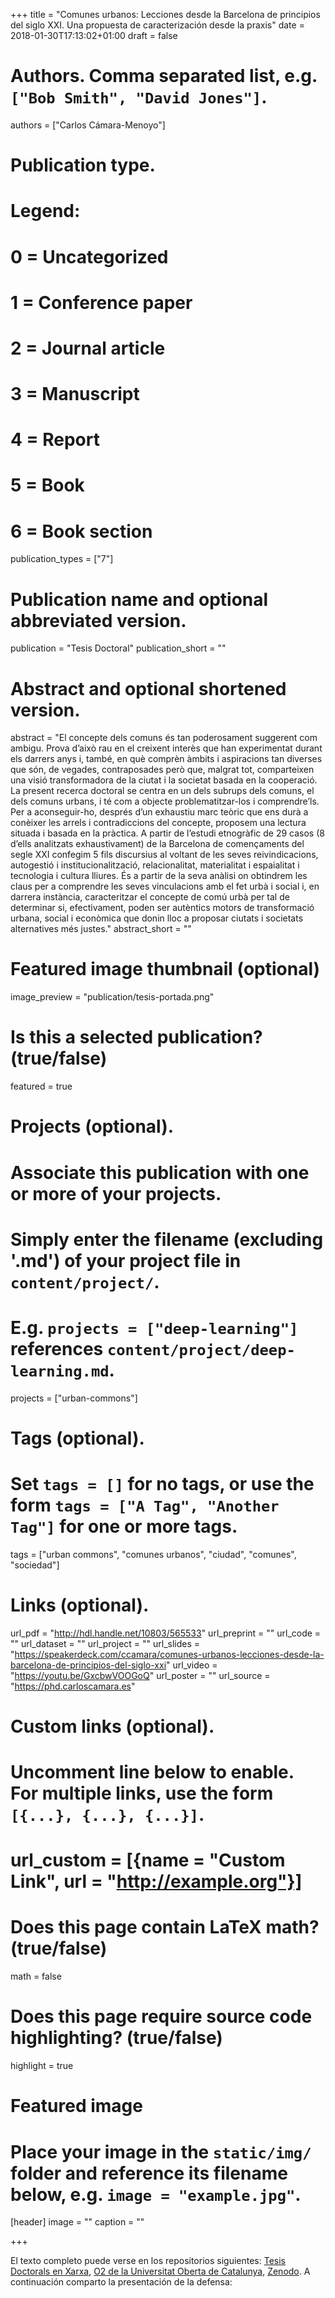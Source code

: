 +++
title = "Comunes urbanos: Lecciones desde la Barcelona de principios del siglo XXI. Una propuesta de caracterización desde la praxis"
date = 2018-01-30T17:13:02+01:00
draft = false

# Authors. Comma separated list, e.g. `["Bob Smith", "David Jones"]`.
authors = ["Carlos Cámara-Menoyo"]

# Publication type.
# Legend:
# 0 = Uncategorized
# 1 = Conference paper
# 2 = Journal article
# 3 = Manuscript
# 4 = Report
# 5 = Book
# 6 = Book section
publication_types = ["7"]

# Publication name and optional abbreviated version.
publication = "Tesis Doctoral"
publication_short = ""

# Abstract and optional shortened version.
abstract = "El concepte dels comuns és tan poderosament suggerent com ambigu. Prova d’això rau en el creixent interès que han experimentat durant els darrers anys i, també, en què comprèn àmbits i aspiracions tan diverses que són, de vegades, contraposades però que, malgrat tot, comparteixen una visió transformadora de la ciutat i la societat basada en la cooperació. La present recerca doctoral se centra en un dels subrups dels comuns, el dels comuns urbans, i té com a objecte problematitzar-los i comprendre’ls. Per a aconseguir-ho, després d’un exhaustiu marc teòric que ens durà a conèixer les arrels i contradiccions del concepte, proposem una lectura situada i basada en la pràctica. A partir de l’estudi etnogràfic de 29 casos (8 d’ells analitzats exhaustivament) de la Barcelona de començaments del segle XXI confegim 5 fils discursius al voltant de les seves reivindicacions, autogestió i institucionalització, relacionalitat, materialitat i espaialitat i tecnologia i cultura lliures. És a partir de la seva anàlisi on obtindrem les claus per a comprendre les seves vinculacions amb el fet urbà i social i, en darrera instància, caracteritzar el concepte de comú urbà per tal de determinar si, efectivament, poden ser autèntics motors de transformació urbana, social i econòmica que donin lloc a proposar ciutats i societats alternatives més justes."
abstract_short = ""

# Featured image thumbnail (optional)
image_preview = "publication/tesis-portada.png"

# Is this a selected publication? (true/false)
featured = true

# Projects (optional).
#   Associate this publication with one or more of your projects.
#   Simply enter the filename (excluding '.md') of your project file in `content/project/`.
#   E.g. `projects = ["deep-learning"]` references `content/project/deep-learning.md`.
projects = ["urban-commons"]

# Tags (optional).
#   Set `tags = []` for no tags, or use the form `tags = ["A Tag", "Another Tag"]` for one or more tags.
tags = ["urban commons", "comunes urbanos", "ciudad", "comunes", "sociedad"]

# Links (optional).
url_pdf = "http://hdl.handle.net/10803/565533"
url_preprint = ""
url_code = ""
url_dataset = ""
url_project = ""
url_slides = "https://speakerdeck.com/ccamara/comunes-urbanos-lecciones-desde-la-barcelona-de-principios-del-siglo-xxi"
url_video = "https://youtu.be/GxcbwVOOGoQ"
url_poster = ""
url_source = "https://phd.carloscamara.es"

# Custom links (optional).
#   Uncomment line below to enable. For multiple links, use the form `[{...}, {...}, {...}]`.
# url_custom = [{name = "Custom Link", url = "http://example.org"}]

# Does this page contain LaTeX math? (true/false)
math = false

# Does this page require source code highlighting? (true/false)
highlight = true

# Featured image
# Place your image in the `static/img/` folder and reference its filename below, e.g. `image = "example.jpg"`.
[header]
image = ""
caption = ""

+++

El texto completo puede verse en los repositorios siguientes: [Tesis Doctorals en Xarxa](http://hdl.handle.net/10803/565533), [O2 de la Universitat Oberta de Catalunya](http://hdl.handle.net/10609/78706), [Zenodo](https://zenodo.org/record/1251627).
A continuación comparto la presentación de la defensa:

<script async class="speakerdeck-embed" data-id="b62594fe9afc44fba4aa8518440bfd31" data-ratio="1.77777777777778" src="//speakerdeck.com/assets/embed.js"></script>
